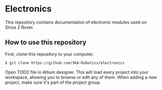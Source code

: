 # Electronics
This repository contains documentation of electronic modules used on Sirius 2 Rover.

## How to use this repository
First, clone this repository to your computer.

```bash
$ git clone https://github.com/SKA-Robotics/electronics
```
Open TODO file in Altium designer.
This will load every project into your workspace, allowing you to browse or edit any of them.
When adding a new project, make sure it's part of the project group.

##
